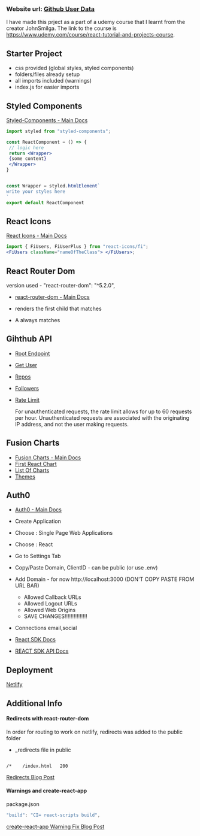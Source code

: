 ### Website url: [Github User Data](https://github-userdata-334317.uc.r.appspot.com/)

I have made this prject as a part of a udemy course that I learnt from the creator JohnSmilga.
The link to the course is https://www.udemy.com/course/react-tutorial-and-projects-course.
## Starter Project

-   css provided (global styles, styled components)
-   folders/files already setup
-   all imports included (warnings)
-   index.js for easier imports

## Styled Components

[Styled-Components - Main Docs](https://styled-components.com/)

```jsx
import styled from "styled-components";

const ReactComponent = () => {
 // logic here
 return <Wrapper>
 {some content}
 </Wrapper>
}


const Wrapper = styled.htmlElement`
write your styles here
`
export default ReactComponent
```

## React Icons

[React Icons - Main Docs](https://react-icons.github.io/react-icons/)

```jsx
import { FiUsers, FiUserPlus } from "react-icons/fi";
<FiUsers className="nameOfTheClass"> </FiUsers>;
```

## React Router Dom

version used - "react-router-dom": "^5.2.0",

-   [react-router-dom - Main Docs](https://reactrouter.com/web/guides/quick-start)

-   <Switch> renders the first child <Route> that matches
-   A <Route path="*"> always matches

## Gihthub API

-   [Root Endpoint](https://api.github.com)
-   [Get User](https://api.github.com/users/wesbos)
-   [Repos](https://api.github.com/users/john-smilga/repos?per_page=100)
-   [Followers](https://api.github.com/users/john-smilga/followers)
-   [Rate Limit](https://api.github.com/rate_limit)

    For unauthenticated requests, the rate limit allows for up to 60 requests per hour. Unauthenticated requests are associated with the originating IP address, and not the user making requests.

## Fusion Charts

-   [Fusion Charts - Main Docs](https://www.fusioncharts.com/)
-   [First React Chart](https://www.fusioncharts.com/dev/getting-started/react/your-first-chart-using-react)
-   [List Of Charts](https://www.fusioncharts.com/dev/chart-guide/list-of-charts)
-   [Themes](https://www.fusioncharts.com/dev/themes/introduction-to-themes)

## Auth0

-   [Auth0 - Main Docs](https://auth0.com/)

-   Create Application
-   Choose : Single Page Web Applications
-   Choose : React
-   Go to Settings Tab
-   Copy/Paste Domain, ClientID - can be public (or use .env)
-   Add Domain -
    for now http://localhost:3000 (DON'T COPY PASTE FROM URL BAR)

    -   Allowed Callback URLs
    -   Allowed Logout URLs
    -   Allowed Web Origins
    -   SAVE CHANGES!!!!!!!!!!!!!!!

-   Connections
    email,social

-   [React SDK Docs](https://auth0.com/docs/libraries/auth0-react)
-   [REACT SDK API Docs](https://auth0.github.io/auth0-react/)

## Deployment

[Netlify](https://www.netlify.com/)

## Additional Info

#### Redirects with react-router-dom

In order for routing to work on netlify, redirects was added to the public folder

-   \_redirects file in public

```

/*    /index.html   200

```

[Redirects Blog Post](https://dev.to/dance2die/page-not-found-on-netlify-with-react-router-58mc)

#### Warnings and create-react-app

package.json

```js
"build": "CI= react-scripts build",
```

[create-react-app Warning Fix Blog Post](https://community.netlify.com/t/how-to-fix-build-failures-with-create-react-app-in-production/17752)
